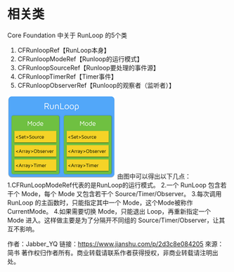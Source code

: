 # 相关类

Core Foundation 中关于 RunLoop 的5个类

1. CFRunloopRef【RunLoop本身】
2. CFRunloopModeRef【Runloop的运行模式】
3. CFRunloopSourceRef【Runloop要处理的事件源】
4. CFRunloopTimerRef【Timer事件】
5. CFRunloopObserverRef【Runloop的观察者（监听者）】

![](/assets/runloop2.png)
由图中可以得出以下几点：
1.CFRunLoopModeRef代表的是RunLoop的运行模式。
2.一个 RunLoop 包含若干个 Mode，每个 Mode 又包含若干个 Source/Timer/Observer。
3.每次调用 RunLoop 的主函数时，只能指定其中一个 Mode，这个Mode被称作 CurrentMode。
4.如果需要切换 Mode，只能退出 Loop，再重新指定一个 Mode 进入。这样做主要是为了分隔开不同组的 Source/Timer/Observer，让其互不影响。

作者：Jabber_YQ
链接：https://www.jianshu.com/p/2d3c8e084205
來源：简书
著作权归作者所有。商业转载请联系作者获得授权，非商业转载请注明出处。